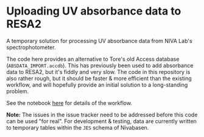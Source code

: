 # Uploading UV absorbance data to RESA2

A temporary solution for processing UV absorbance data from NIVA Lab's spectrophotometer.

The code here provides an alternative to Tore's old Access database (`ABSDATA_IMPORT.accdb`). This has previously been used to add absorbance data to RESA2, but it's fiddly and very slow.  The code in this repository is also rather rough, but it should be faster & more efficient than the existing workflow, and will hopefully provide an initial solution to a long-standing problem.

See the notebook [here](https://github.com/NIVANorge/resa_add_uv_abs/blob/main/notebooks/resa_add_uv_abs.ipynb) for details of the workflow.

**Note:** The issues in the issue tracker need to be addressed before this code can be used "for real". For development & testing, data are currently written to temporary tables within the `JES` schema of Nivabasen.